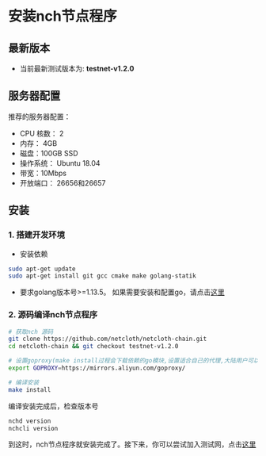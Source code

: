 # 安装nch节点程序

## 最新版本

* 当前最新测试版本为: **testnet-v1.2.0**

## 服务器配置

推荐的服务器配置：

* CPU 核数： 2
* 内存： 4GB
* 磁盘：100GB SSD
* 操作系统： Ubuntu 18.04
* 带宽：10Mbps
* 开放端口： 26656和26657

## 安装

### 1. 搭建开发环境

* 安装依赖

```bash
sudo apt-get update
sudo apt-get install git gcc cmake make golang-statik
```

* 要求golang版本号>=1.13.5。 如果需要安装和配置go，请点击[这里](../software/go-install.md)

### 2. 源码编译nch节点程序

```bash
# 获取nch 源码
git clone https://github.com/netcloth/netcloth-chain.git
cd netcloth-chain && git checkout testnet-v1.2.0

# 设置goproxy(make install过程会下载依赖的go模块,设置适合自己的代理,大陆用户可以设置以下代理来加快下载速度)
export GOPROXY=https://mirrors.aliyun.com/goproxy/

# 编译安装
make install
```

编译安装完成后，检查版本号

```bash
nchd version
nchcli version
```

到这时，nch节点程序就安装完成了。接下来，你可以尝试加入测试网，点击[这里](../get-started/how-to-join-testnet.md)